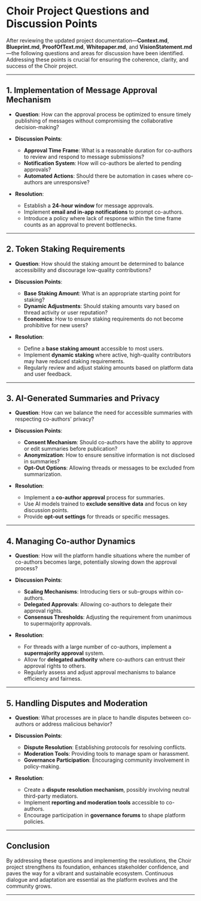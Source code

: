 # **Choir Project Questions and Discussion Points**

After reviewing the updated project documentation—**Context.md**, **Blueprint.md**, **ProofOfText.md**, **Whitepaper.md**, and **VisionStatement.md**—the following questions and areas for discussion have been identified. Addressing these points is crucial for ensuring the coherence, clarity, and success of the Choir project.

---

## **1. Implementation of Message Approval Mechanism**

- **Question**: How can the approval process be optimized to ensure timely publishing of messages without compromising the collaborative decision-making?

- **Discussion Points**:

  - **Approval Time Frame**: What is a reasonable duration for co-authors to review and respond to message submissions?
  - **Notification System**: How will co-authors be alerted to pending approvals?
  - **Automated Actions**: Should there be automation in cases where co-authors are unresponsive?

- **Resolution**:

  - Establish a **24-hour window** for message approvals.
  - Implement **email and in-app notifications** to prompt co-authors.
  - Introduce a policy where lack of response within the time frame counts as an approval to prevent bottlenecks.

---

## **2. Token Staking Requirements**

- **Question**: How should the staking amount be determined to balance accessibility and discourage low-quality contributions?

- **Discussion Points**:

  - **Base Staking Amount**: What is an appropriate starting point for staking?
  - **Dynamic Adjustments**: Should staking amounts vary based on thread activity or user reputation?
  - **Economics**: How to ensure staking requirements do not become prohibitive for new users?

- **Resolution**:

  - Define a **base staking amount** accessible to most users.
  - Implement **dynamic staking** where active, high-quality contributors may have reduced staking requirements.
  - Regularly review and adjust staking amounts based on platform data and user feedback.

---

## **3. AI-Generated Summaries and Privacy**

- **Question**: How can we balance the need for accessible summaries with respecting co-authors' privacy?

- **Discussion Points**:

  - **Consent Mechanism**: Should co-authors have the ability to approve or edit summaries before publication?
  - **Anonymization**: How to ensure sensitive information is not disclosed in summaries?
  - **Opt-Out Options**: Allowing threads or messages to be excluded from summarization.

- **Resolution**:

  - Implement a **co-author approval** process for summaries.
  - Use AI models trained to **exclude sensitive data** and focus on key discussion points.
  - Provide **opt-out settings** for threads or specific messages.

---

## **4. Managing Co-author Dynamics**

- **Question**: How will the platform handle situations where the number of co-authors becomes large, potentially slowing down the approval process?

- **Discussion Points**:

  - **Scaling Mechanisms**: Introducing tiers or sub-groups within co-authors.
  - **Delegated Approvals**: Allowing co-authors to delegate their approval rights.
  - **Consensus Thresholds**: Adjusting the requirement from unanimous to supermajority approvals.

- **Resolution**:

  - For threads with a large number of co-authors, implement a **supermajority approval** system.
  - Allow for **delegated authority** where co-authors can entrust their approval rights to others.
  - Regularly assess and adjust approval mechanisms to balance efficiency and fairness.

---

## **5. Handling Disputes and Moderation**

- **Question**: What processes are in place to handle disputes between co-authors or address malicious behavior?

- **Discussion Points**:

  - **Dispute Resolution**: Establishing protocols for resolving conflicts.
  - **Moderation Tools**: Providing tools to manage spam or harassment.
  - **Governance Participation**: Encouraging community involvement in policy-making.

- **Resolution**:

  - Create a **dispute resolution mechanism**, possibly involving neutral third-party mediators.
  - Implement **reporting and moderation tools** accessible to co-authors.
  - Encourage participation in **governance forums** to shape platform policies.

---

## **Conclusion**

By addressing these questions and implementing the resolutions, the Choir project strengthens its foundation, enhances stakeholder confidence, and paves the way for a vibrant and sustainable ecosystem. Continuous dialogue and adaptation are essential as the platform evolves and the community grows.

---
